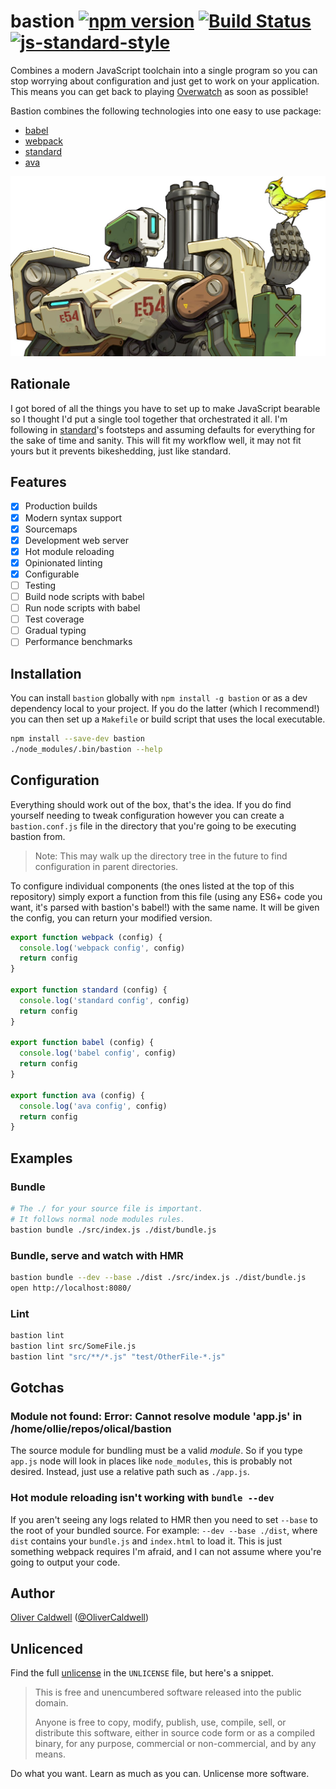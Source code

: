 # bastion [![npm version](https://badge.fury.io/js/bastion.svg)](https://badge.fury.io/js/bastion) [![Build Status](https://travis-ci.org/Olical/bastion.svg?branch=master)](https://travis-ci.org/Olical/bastion) [![js-standard-style](https://img.shields.io/badge/code%20style-standard-brightgreen.svg?style=flat)](https://github.com/feross/standard)

Combines a modern JavaScript toolchain into a single program so you can stop worrying about configuration and just get to work on your application. This means you can get back to playing [Overwatch][] as soon as possible!

Bastion combines the following technologies into one easy to use package:

 * [babel][]
 * [webpack][]
 * [standard][]
 * [ava][]

![bastion](https://raw.githubusercontent.com/Olical/bastion/master/bastion.jpg)

## Rationale

I got bored of all the things you have to set up to make JavaScript bearable so I thought I'd put a single tool together that orchestrated it all. I'm following in [standard][]'s footsteps and assuming defaults for everything for the sake of time and sanity. This will fit my workflow well, it may not fit yours but it prevents bikeshedding, just like standard.

## Features

 * [x] Production builds
 * [x] Modern syntax support
 * [x] Sourcemaps
 * [x] Development web server
 * [x] Hot module reloading
 * [x] Opinionated linting
 * [x] Configurable
 * [ ] Testing
 * [ ] Build node scripts with babel
 * [ ] Run node scripts with babel
 * [ ] Test coverage
 * [ ] Gradual typing
 * [ ] Performance benchmarks

## Installation

You can install `bastion` globally with `npm install -g bastion` or as a dev dependency local to your project. If you do the latter (which I recommend!) you can then set up a `Makefile` or build script that uses the local executable.

```bash
npm install --save-dev bastion
./node_modules/.bin/bastion --help
```

## Configuration

Everything should work out of the box, that's the idea. If you do find yourself needing to tweak configuration however you can create a `bastion.conf.js` file in the directory that you're going to be executing bastion from.

> Note: This may walk up the directory tree in the future to find configuration in parent directories.

To configure individual components (the ones listed at the top of this repository) simply export a function from this file (using any ES6+ code you want, it's parsed with bastion's babel!) with the same name. It will be given the config, you can return your modified version.

```javascript
export function webpack (config) {
  console.log('webpack config', config)
  return config
}

export function standard (config) {
  console.log('standard config', config)
  return config
}

export function babel (config) {
  console.log('babel config', config)
  return config
}

export function ava (config) {
  console.log('ava config', config)
  return config
}
```

## Examples

### Bundle

```bash
# The ./ for your source file is important.
# It follows normal node modules rules.
bastion bundle ./src/index.js ./dist/bundle.js
```

### Bundle, serve and watch with HMR

```bash
bastion bundle --dev --base ./dist ./src/index.js ./dist/bundle.js
open http://localhost:8080/
```

### Lint

```bash
bastion lint
bastion lint src/SomeFile.js
bastion lint "src/**/*.js" "test/OtherFile-*.js"
```

## Gotchas

### Module not found: Error: Cannot resolve module 'app.js' in /home/ollie/repos/olical/bastion

The source module for bundling must be a valid *module*. So if you type `app.js` node will look in places like `node_modules`, this is probably not desired. Instead, just use a relative path such as `./app.js`.

### Hot module reloading isn't working with `bundle --dev`

If you aren't seeing any logs related to HMR then you need to set `--base` to the root of your bundled source. For example: `--dev --base ./dist`, where `dist` contains your `bundle.js` and `index.html` to load it. This is just something webpack requires I'm afraid, and I can not assume where you're going to output your code.

## Author

[Oliver Caldwell][author-site] ([@OliverCaldwell][author-twitter])

## Unlicenced

Find the full [unlicense][] in the `UNLICENSE` file, but here's a snippet.

>This is free and unencumbered software released into the public domain.
>
>Anyone is free to copy, modify, publish, use, compile, sell, or distribute this software, either in source code form or as a compiled binary, for any purpose, commercial or non-commercial, and by any means.

Do what you want. Learn as much as you can. Unlicense more software.

[justdoit]: https://www.youtube.com/watch?v=ZXsQAXx_ao0
[webpack]: https://webpack.github.io/
[standard]: http://standardjs.com/index.html
[babel]: https://babeljs.io/
[ava]: https://github.com/avajs/ava
[unlicense]: http://unlicense.org/
[author-site]: http://oli.me.uk/
[author-twitter]: https://twitter.com/OliverCaldwell
[overwatch]: https://playoverwatch.com/
